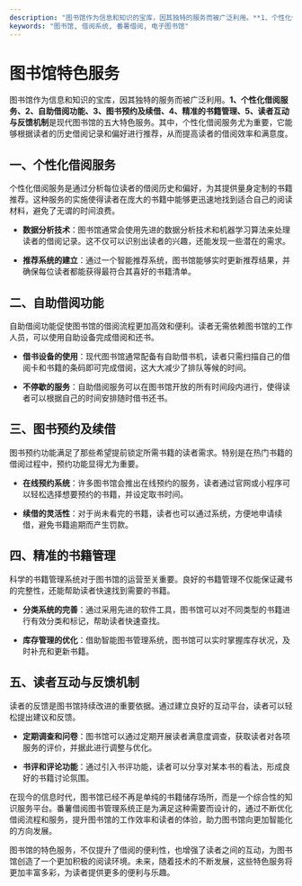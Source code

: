 ```yaml
---
description: "图书馆作为信息和知识的宝库，因其独特的服务而被广泛利用。**1、个性化借阅服务、2、自助借阅功能、3、图书预约及续借、4、精准的书籍管理、5、读者互动与反馈机制**是现代图书馆的五大特色服务。其中，个性化借阅服务尤为重要，它能够根据读者的历史借阅记录和偏好进行推荐，从而提高读者的借阅效率和满意度。"
keywords: "图书馆, 借阅系统, 番薯借阅, 电子图书馆"
---
```

# 图书馆特色服务

图书馆作为信息和知识的宝库，因其独特的服务而被广泛利用。**1、个性化借阅服务、2、自助借阅功能、3、图书预约及续借、4、精准的书籍管理、5、读者互动与反馈机制**是现代图书馆的五大特色服务。其中，个性化借阅服务尤为重要，它能够根据读者的历史借阅记录和偏好进行推荐，从而提高读者的借阅效率和满意度。

## **一、个性化借阅服务**

个性化借阅服务是通过分析每位读者的借阅历史和偏好，为其提供量身定制的书籍推荐。这种服务的实施使得读者在庞大的书籍中能够更迅速地找到适合自己的阅读材料，避免了无谓的时间浪费。

- **数据分析技术**：图书馆通常会使用先进的数据分析技术和机器学习算法来处理读者的借阅记录。这不仅可以识别出读者的兴趣，还能发现一些潜在的需求。
  
- **推荐系统的建立**：通过一个智能推荐系统，图书馆能够实时更新推荐结果，并确保每位读者都能获得最符合其喜好的书籍清单。

## **二、自助借阅功能**

自助借阅功能促使图书馆的借阅流程更加高效和便利。读者无需依赖图书馆的工作人员，可以使用自助设备完成借阅和还书。

- **借书设备的使用**：现代图书馆通常配备有自助借书机，读者只需扫描自己的借阅卡和书籍的条码即可完成借阅，这大大减少了排队等候的时间。

- **不停歇的服务**：自助借阅服务可以在图书馆开放的所有时间段内进行，使得读者可以根据自己的时间安排随时借书还书。

## **三、图书预约及续借**

图书预约功能满足了那些希望提前锁定所需书籍的读者需求。特别是在热门书籍的借阅过程中，预约功能显得尤为重要。

- **在线预约系统**：许多图书馆会推出在线预约的服务，读者通过官网或小程序可以轻松选择想要预约的书籍，并设定取书时间。

- **续借的灵活性**：对于尚未看完的书籍，读者也可以通过系统，方便地申请续借，避免书籍逾期而产生罚款。

## **四、精准的书籍管理**

科学的书籍管理系统对于图书馆的运营至关重要。良好的书籍管理不仅能保证藏书的完整性，还能帮助读者快速找到需要的书籍。

- **分类系统的完善**：通过采用先进的软件工具，图书馆可以对不同类型的书籍进行有效分类和标记，帮助读者快速查找。

- **库存管理的优化**：借助智能图书管理系统，图书馆可以实时掌握库存状况，及时补充和更新书籍。

## **五、读者互动与反馈机制**

读者的反馈是图书馆持续改进的重要依据。通过建立良好的互动平台，读者可以轻松提出建议和反馈。

- **定期调查和问卷**：图书馆可以通过定期开展读者满意度调查，获取读者对各项服务的评价，并据此进行调整与优化。

- **书评和评论功能**：通过引入书评功能，读者可以分享对某本书的看法，形成良好的书籍讨论氛围。

在现今的信息时代，图书馆已经不再是单纯的书籍储存场所，而是一个综合性的知识服务平台。番薯借阅图书管理系统正是为满足这种需要而设计的，通过不断优化借阅流程和服务，提升图书馆的工作效率和读者的体验，助力图书馆向更加智能化的方向发展。

图书馆的特色服务，不仅提升了借阅的便利性，也增强了读者之间的互动，为图书馆创造了一个更加积极的阅读环境。未来，随着技术的不断发展，这些特色服务将更加丰富多彩，为读者提供更多的便利与乐趣。
